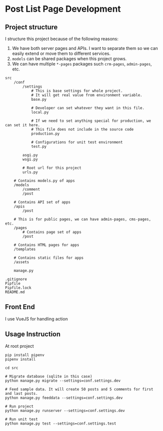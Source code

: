 # Post List Page Development

## Project structure

I structure this project because of the following reasons:

1. We have both server pages and APIs. I want to separate them so we can easily 
extend or move them to different services.
2. `models` can be shared packages when this project grows.
3. We can have multiple `*-pages` packages such `crm-pages`, `admin-pages`, etc.


```
src
    /conf
        /settings
            # This is base settings for whole project. 
            # It will get real value from environment variable.
            base.py
            
            # Developer can set whatever they want in this file.  
            local.py
            
            # If we need to set anything special for production, we can set it here.
            # This file does not include in the source code
            production.py
            
            # Configurations for unit test environment  
            test.py
         
        asgi.py
        wsgi.py
         
        # Root url for this project
        urls.py
         
    # Contains models.py of apps
    /models
        /comment
        /post
       
    # Contains API set of apps
    /apis
        /post
       
    # This is for public pages, we can have admin-pages, cms-pages, etc.
    /pages
        # Contains page set of apps
        /post
       
    # Contains HTML pages for apps    
    /templates
   
    # Contains static files for apps
    /assets
   
    manage.py
   
.gitignore
Pipfile
Pipfile.lock
README.md
```

## Front End

I use VueJS for handling action

## Usage Instruction

At root project

```
pip install pipenv
pipenv install

cd src

# Migrate database (sqlite in this case)
python manage.py migrate --settings=conf.settings.dev

# Feed sample data. It will create 50 posts and 5 comments for first and last posts.
python manage.py feeddata --settings=conf.settings.dev

# Run project
python manage.py runserver --settings=conf.settings.dev

# Run unit test
python manage.py test --settings=conf.settings.test
```